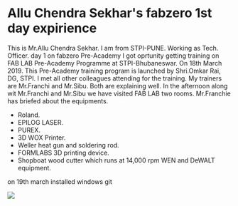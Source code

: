 # Allu Chendra Sekhar's fabzero 1st day expirience 
This is Mr.Allu Chendra Sekhar. I am from STPI-PUNE. Working as Tech. Officer.
day 1 on fabzero Pre-Academy
I got oprtunity getting training on FAB LAB Pre-Academy Programme at STPI-Bhubaneswar. On 18th March 2019.
This Pre-Academy training program is launched by Shri.Omkar Rai, DG, STPI.
I met all other colleagues attending for the training. 
My trainers are Mr.Franchi and Mr.Sibu.
Both are explaining well. 
In the afternoon along wit Mr.Franchi and Mr.Sibu we have visited FAB LAB two rooms. 
Mr.Franchie has briefed about the equipments. 
<ul>
<li>Roland.</li>
<li>EPILOG LASER. </li>
<li>PUREX.</li>
<li>3D WOX Printer.</li>
<li>Weller heat gun and soldering rod. </li>
<li>FORMLABS 3D printing device.</li>
<li>Shopboat wood cutter which runs at 14,000 rpm WEN and DeWALT equipment.</li>
</ul>

on 19th march installed windows git

<img src="myrepository/roland_vily_cuttin_plotter.jpg"/>